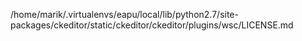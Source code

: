 /home/marik/.virtualenvs/eapu/local/lib/python2.7/site-packages/ckeditor/static/ckeditor/ckeditor/plugins/wsc/LICENSE.md